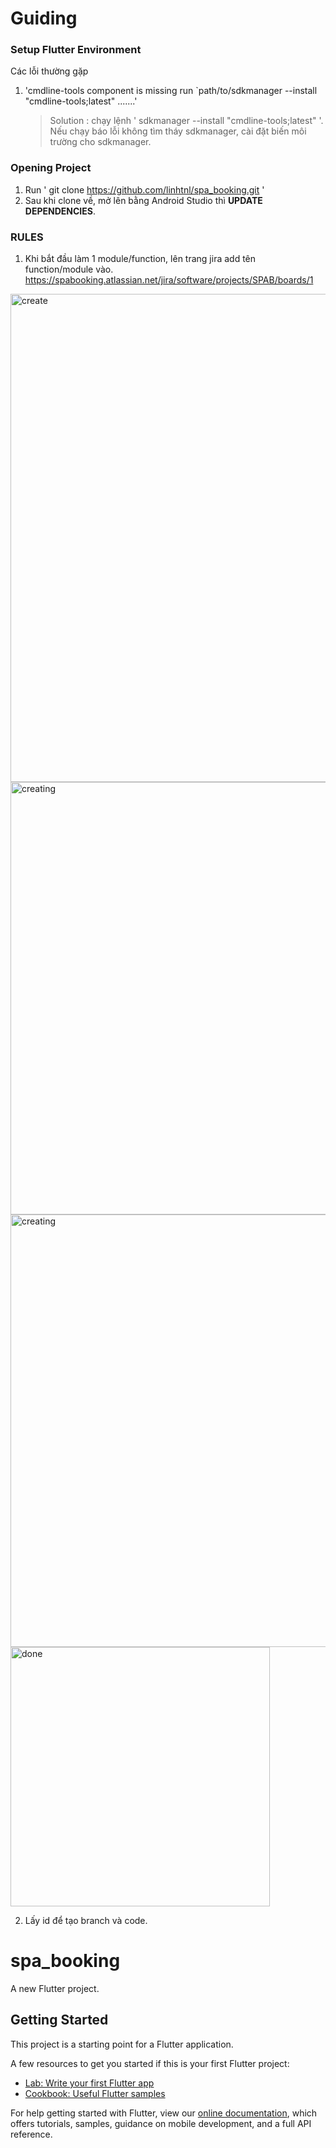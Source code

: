 # Guiding
### Setup Flutter Environment
Các lỗi thường gặp
1. 'cmdline-tools component is missing run `path/to/sdkmanager --install "cmdline-tools;latest" .......'<br>
   > Solution : chạy lệnh ' sdkmanager --install "cmdline-tools;latest" '. Nếu chạy báo lỗi không tìm tháy sdkmanager, cài đặt biến môi trường cho sdkmanager.


### Opening Project
1. Run ' git clone https://github.com/linhtnl/spa_booking.git  '
2. Sau khi clone về, mở lên bằng Android Studio thì **UPDATE DEPENDENCIES**.

### RULES
1. Khi bắt đầu làm 1 module/function, lên trang jira add tên function/module vào.
https://spabooking.atlassian.net/jira/software/projects/SPAB/boards/1
  
<img width="781" alt="create" src="https://user-images.githubusercontent.com/77654085/133294951-90b43edc-8f6a-4ffd-8b92-8c8a0c739079.png"><img width="692" alt="creating" src="https://user-images.githubusercontent.com/77654085/133295257-6202857b-f435-48b6-a942-d3b1abd4dc4c.png">
<img width="692" alt="creating" src="https://user-images.githubusercontent.com/77654085/133295273-2d7e1575-3630-4a00-85b8-9c3e2d8f65d6.png">
<img width="415" alt="done" src="https://user-images.githubusercontent.com/77654085/133295475-795adc7e-6844-4faf-8173-81ae9e72392a.png">

2. Lấy id để tạo branch và code. 





# spa_booking

A new Flutter project.

## Getting Started

This project is a starting point for a Flutter application.

A few resources to get you started if this is your first Flutter project:

- [Lab: Write your first Flutter app](https://flutter.dev/docs/get-started/codelab)
- [Cookbook: Useful Flutter samples](https://flutter.dev/docs/cookbook)

For help getting started with Flutter, view our
[online documentation](https://flutter.dev/docs), which offers tutorials,
samples, guidance on mobile development, and a full API reference.
